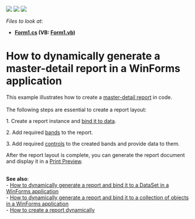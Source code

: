 <!-- default badges list -->
![](https://img.shields.io/endpoint?url=https://codecentral.devexpress.com/api/v1/VersionRange/128600385/22.2.2%2B)
[![](https://img.shields.io/badge/Open_in_DevExpress_Support_Center-FF7200?style=flat-square&logo=DevExpress&logoColor=white)](https://supportcenter.devexpress.com/ticket/details/E4421)
[![](https://img.shields.io/badge/📖_How_to_use_DevExpress_Examples-e9f6fc?style=flat-square)](https://docs.devexpress.com/GeneralInformation/403183)
<!-- default badges end -->
<!-- default file list -->
*Files to look at*:

* **[Form1.cs](./CS/MasterDetailAtRuntime/Form1.cs) (VB: [Form1.vb](./VB/MasterDetailAtRuntime/Form1.vb))**
<!-- default file list end -->
# How to dynamically generate a master-detail report in a WinForms application


<p>This example illustrates how to create a <a href="https://documentation.devexpress.com/#XtraReports/CustomDocument1466">master-detail report</a> in code.<br><br>The following steps are essential to create a report layout:</p>
<p>1. Create a report instance and <a href="https://documentation.devexpress.com/#XtraReports/CustomDocument15034">bind it to data</a>.</p>
<p>2. Add required <a href="https://documentation.devexpress.com/#XtraReports/CustomDocument2590">bands</a> to the report.</p>
<p>3. Add required <a href="https://documentation.devexpress.com/#XtraReports/CustomDocument2605">controls</a> to the created bands and provide data to them.</p>
<p>After the report layout is complete, you can generate the report document and display it in a <a href="https://documentation.devexpress.com/#XtraReports/CustomDocument10707">Print Preview</a>.</p>
<p><strong><br>See also</strong>:<strong><br></strong>- <a href="https://www.devexpress.com/Support/Center/p/E4657">How to dynamically generate a report and bind it to a DataSet in a WinForms application</a><br>- <a href="https://www.devexpress.com/Support/Center/p/E652">How to dynamically generate a report and bind it to a collection of objects in a WinForms application</a><br>- <a href="https://www.devexpress.com/Support/Center/p/AK15900">How to create a report dynamically</a></p>

<br/>


